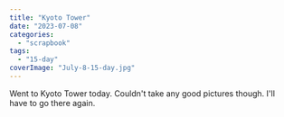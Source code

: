 ```yaml
---
title: "Kyoto Tower"
date: "2023-07-08"
categories: 
  - "scrapbook"
tags: 
  - "15-day"
coverImage: "July-8-15-day.jpg"
---
```

<!--more-->

Went to Kyoto Tower today. Couldn't take any good pictures though. I'll have to go there again.
